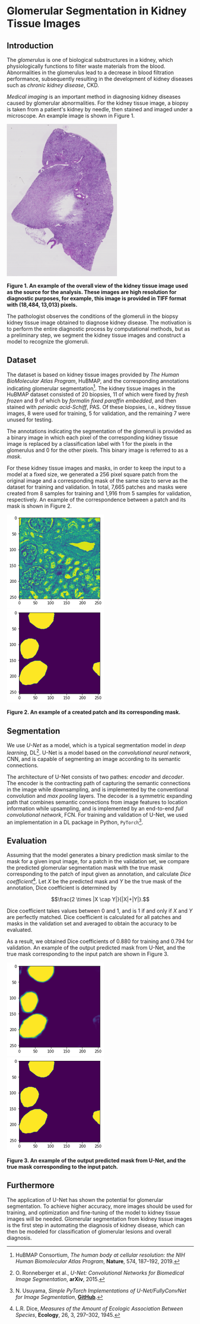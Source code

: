 # Glomerular Segmentation in Kidney Tissue Images

## Introduction

The *glomerulus* is one of biological substructures in a kidney, which physiologically functions to filter waste materials from the blood. Abnormalities in the glomerulus lead to a decrease in blood filtration performance, subsequently resulting in the development of kidney diseases such as *chronic kidney disease*, CKD.

*Medical imaging* is an important method in diagnosing kidney diseases caused by glomerular abnormalities. For the kidney tissue image, a biopsy is taken from a patient's kidney by needle, then stained and imaged under a microscope. An example image is shown in Figure 1.

![microscopic_image](figure/microscopic_image.png)

**Figure 1. An example of the overall view of the kidney tissue image used as the source for the analysis. These images are high resolution for diagnostic purposes, for example, this image is provided in TIFF format with (18,484, 13,013) pixels.**

The pathologist observes the conditions of the glomeruli in the biopsy kidney tissue image obtained to diagnose kidney disease. The motivation is to perform the entire diagnostic process by computational methods, but as a preliminary step, we segment the kidney tissue images and construct a model to recognize the glomeruli.

## Dataset

The dataset is based on kidney tissue images provided by *The Human BioMolecular Atlas Program*, HuBMAP, and the corresponding annotations indicating glomerular segmentation[^HuBMAP]. The kidney tissue images in the HuBMAP dataset consisted of 20 biopsies, 11 of which were fixed by *fresh frozen* and 9 of which by *formalin fixed paraffin embedded*, and then stained with *periodic acid-Schiff*, PAS. Of these biopsies, i.e., kidney tissue images, 8 were used for training, 5 for validation, and the remaining 7 were unused for testing.

The annotations indicating the segmentation of the glomeruli is provided as a binary image in which each pixel of the corresponding kidney tissue image is replaced by a classification label with 1 for the pixels in the glomerulus and 0 for the other pixels. This binary image is referred to as a *mask*.

For these kidney tissue images and masks, in order to keep the input to a model at a fixed size, we generated a 256 pixel square patch from the original image and a corresponding mask of the same size to serve as the dataset for training and validation. In total, 7,665 patches and masks were created from 8 samples for training and 1,916 from 5 samples for validation, respectively. An example of the correspondence between a patch and its mask is shown in Figure 2.

![source](figure/source.png)
![mask](figure/mask.png)

**Figure 2. An example of a created patch and its corresponding mask.**

## Segmentation

We use *U-Net* as a model, which is a typical segmentation model in *deep learning*, DL[^Ronneberger]. U-Net is a model based on the *convolutional neural network*, CNN, and is capable of segmenting an image according to its semantic connections.

The architecture of U-Net consists of two pathes: *encoder* and *decoder*. The encoder is the contracting path of capturing the semantic connections in the image while downsampling, and is implemented by the conventional convolution and *max pooling* layers. The decoder is a symmetric expanding path that combines semantic connections from image features to location information while upsampling, and is implemented by an end-to-end *full convolutional network*, FCN. For training and validation of U-Net, we used an implementation in a DL package in Python, `PyTorch`[^Usuyama].

## Evaluation

Assuming that the model generates a binary prediction mask similar to the mask for a given input image, for a patch in the validation set, we compare the predicted glomerular segmentation mask with the true mask corresponding to the patch of input given as annotation, and calculate *Dice coefficient*[^Dice]. Let $X$ be the predicted mask and $Y$ be the true mask of the annotation, Dice coefficient is determined by

```math
\frac{2 \times |X \cap Y|}{|X|+|Y|}.
```

Dice coefficient takes values between 0 and 1, and is 1 if and only if $X$ and $Y$ are perfectly matched. Dice coefficient is calculated for all patches and masks in the validation set and averaged to obtain the accuracy to be evaluated.

As a result, we obtained Dice coefficients of 0.880 for training and 0.794 for validation. An example of the output predicted mask from U-Net, and the true mask corresponding to the input patch are shown in Figure 3.

![predicted_mask](figure/predicted.png)
![true_mask](figure/mask.png)

**Figure 3. An example of the output predicted mask from U-Net, and the true mask corresponding to the input patch.**

## Furthermore

The application of U-Net has shown the potential for glomerular segmentation. To achieve higher accuracy, more images should be used for training, and optimization and fine-tuning of the model to kidney tissue images will be needed. Glomerular segmentation from kidney tissue images is the first step in automating the diagnosis of kidney disease, which can then be modeled for classification of glomerular lesions and overall diagnosis.

[^HuBMAP]: HuBMAP Consortium, *The human body at cellular resolution: the NIH Human Biomolecular Atlas Program*, **Nature**, 574, 187–192, 2019.
[^Dice]: L.R. Dice, *Measures of the Amount of Ecologic Association Between Species*, **Ecology**, 26, 3, 297–302, 1945.
[^Ronneberger]: O. Ronneberger et al., *U-Net: Convolutional Networks for Biomedical Image Segmentation*, **arXiv**, 2015.
[^Usuyama]: N. Usuyama, *Simple PyTorch Implementations of U-Net/FullyConvNet for Image Segmentation*, [**GitHub**](https://github.com/usuyama/pytorch-unet).
